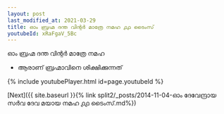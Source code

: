 ```yaml
---
layout: post
last_modified_at: 2021-03-29
title: ഓം ബ്രഹ്മ ദന്ത വിന്റർ മാത്രേ നമഹ ൧൧ ടൈംസ്
youtubeId: xRaFgaV_5Bc
---
```

 
 
 ഓം ബ്രഹ്മ ദന്ത വിന്റർ മാത്രേ നമഹ 
 
 -  ആരാണ് ബ്രഹ്മാവിനെ ശിക്ഷിക്കുന്നത് 
 
  
 
  
 
 
 
 
 
 


{% include youtubePlayer.html id=page.youtubeId %}
 
[Next]({{ site.baseurl }}{% link  split2/_posts/2014-11-04-ഓം ദേവേന്ദ്രായ സർവ ദേവ മയായ നമഹ ൧൧ ടൈംസ്.md%})
 
